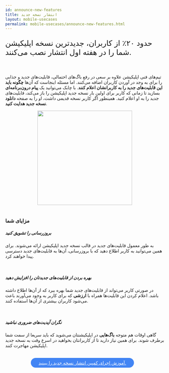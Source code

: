 ```yaml
---
id: announce-new-features
title: انتشار نسخه جدید
layout: mobile-usecases
permalink: mobile-usecases/announce-new-features.html
---
```


<p style="
    font-size: x-large;
"> حدود ۲۰٪ از کاربران، جدیدترین نسخه اپلیکیشن شما را در هفته اول انتشار نصب می‌کنند.</p>

<br>

تیم‌های فنی اپلیکیشن علاوه بر سعی در رفع باگ‌های احتمالی، قابلیت‌های جدید و جذابی را برای به وجد در آوردن کاربران اضافه می‌کنند. اما مسئله اینجاست که آن‌ها **چگونه باید این قابلیت‌های جدید را به کاربرانشان اعلام کنند**. با چابک می‌توانید یک **پیام درون‌برنامه‌ای** بسازید تا زمانی که کاربر برای اولین بار نسخه جدید اپلیکیشن را باز می‌کند، قابلیت‌های جدید را به او اعلام کنید. همینطور اگر کاربر نسخه قدیمی داشت، او را به صفحه **دانلود نسخه جدید هدایت کنید**.


<div style="text-align: center;"><img src="http://uupload.ir/files/5lqe_announcement.png" class="img-fluid" style="
    width: 300px;
"></div> 

<br>

### مزایای شما

##### بروزرسانی را تشویق کنید

به طور معمول قابلیت‌های جدید در قالب نسخه جدید اپلیکیشن ارائه می‌شوند. برای همین می‌توانید به کاربر اطلاع دهید که با بروزرسانی، آن‌ها به قابلیت‌های جدید دسترسی پیدا خواهند کرد.

<br>

##### بهره بردن از قابلیت‌های جدیدتان را افزایش دهید

در صورتی کاربر می‌تواند از قابلیت‌های جدید شما بهره ببرد که از آن‌ها اطلاع داشته باشد. اعلام کردن این قابلیت‌ها همراه با **ارزشی** که برای کاربر به وجود می‌آورند باعث می‌شود کاربران بیشتری از آن‌ها استفاده کنند.

<br>

##### نگران آپدیت‌های ضروری نباشید

گاهی اوقات هم متوجه **باگ‌هایی** در اپلیکیشنتان می‌شوید که باید سریعا از سمت شما برطرف شوند. برای همین نیاز دارید تا از کاربرانتان بخواهید در اسرع وقت به نسخه جدید اپلیکیشن مهاجرت کنند.

<br>

<div align="center">   
    <a style="display: inline-block; text-align: center; border-radius: 40px; background: #4285f4; color: white !important; padding: 7px 25px; margin-right: 15px; cursor: pointer; transition: all 0.25s ease;" href="/guides/how-to-announce-new-features.html">آموزش اجرای کمپین انتشار نسخه جدید را ببینید.</a>
</div>

